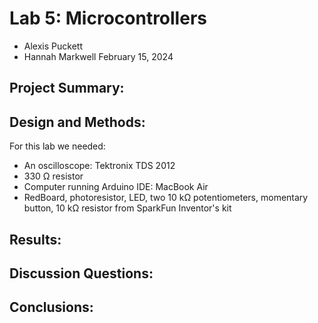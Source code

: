 # Lab 5: Microcontrollers
* Alexis Puckett
* Hannah Markwell
February 15, 2024

## Project Summary:

## Design and Methods:
For this lab we needed:
* An oscilloscope: Tektronix TDS 2012
* 330 &Omega; resistor
* Computer running Arduino IDE: MacBook Air
* RedBoard, photoresistor, LED, two 10 k&Omega; potentiometers, momentary button, 10 k&Omega; resistor from SparkFun Inventor's kit

## Results:

## Discussion Questions:

## Conclusions:
